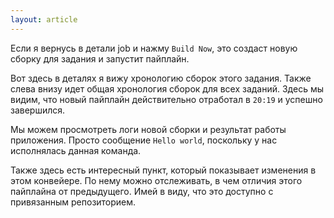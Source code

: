 ```yaml
---
layout: article
---
```

Если я вернусь в детали job и нажму `Build Now`, это создаст новую сборку для задания и запустит пайплайн.

Вот здесь в деталях я вижу хронологию сборок этого задания. Также слева внизу идет общая хронология сборок для всех заданий.
Здесь мы видим, что новый пайплайн действительно отработал в `20:19` и успешно завершился.

Мы можем просмотреть логи новой сборки и результат работы приложения. Просто сообщение `Hello world`, поскольку у нас исполнялась данная команда.

Также здесь есть интересный пункт, который показывает изменения в этом конвейере. По нему можно отслеживать, в чем отличия этого пайплайна от предыдущего. Имей в виду, что это доступно с привязанным репозиторием.
